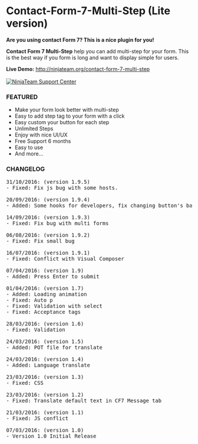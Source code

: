 # Contact-Form-7-Multi-Step (Lite version)

<strong>Are you using contact Form 7? This is a nice plugin for you!</strong>

<p><strong>Contact Form 7 Multi-Step</strong> help you can add multi-step for your form. This is the best way if you form is long and want to display simple for users.</p>

<strong>Live Demo:</strong> http://ninjateam.org/contact-form-7-multi-step
<br><br>
<a href="https://ninja.ticksy.com/"><img src="https://ninjateam.org/demo/data/support.png" alt="NinjaTeam Support Center"></a>

<h3>FEATURED</h3>
<ul>
<li>Make your form look better with multi-step</li>
<li>Easy to add step tag to your form with a click</li>
<li>Easy custom your button for each step</li>
<li>Unlimited Steps</li>
<li>Enjoy with nice UI/UX</li>
<li>Free Support 6 months</li>
<li>Easy to use</li>
<li>And more...</li>
</ul>

<h3 id="item-description__changelog">CHANGELOG</h3>

<pre>
31/10/2016: (version 1.9.5)
- Fixed: Fix js bug with some hosts.

20/09/2016: (version 1.9.4)
- Added: Some hooks for developers, fix changing button's background color.

14/09/2016: (version 1.9.3)
- Fixed: Fix bug with multi forms

06/08/2016: (version 1.9.2)
- Fixed: Fix small bug

16/07/2016: (version 1.9.1)
- Fixed: Conflict with Visual Composer

07/04/2016: (version 1.9)
- Added: Press Enter to submit

01/04/2016: (version 1.7)
- Added: Loading animation
- Fixed: Auto p
- Fixed: Validation with select
- Fixed: Acceptance tags

28/03/2016: (version 1.6)
- Fixed: Validation

24/03/2016: (version 1.5)
- Added: POT file for translate

24/03/2016: (version 1.4)
- Added: Language translate

23/03/2016: (version 1.3)
- Fixed: CSS

23/03/2016: (version 1.2)
- Fixed: Translate default text in CF7 Message tab

21/03/2016: (version 1.1)
- Fixed: JS conflict

07/03/2016: (version 1.0)
- Version 1.0 Initial Release
</pre>
